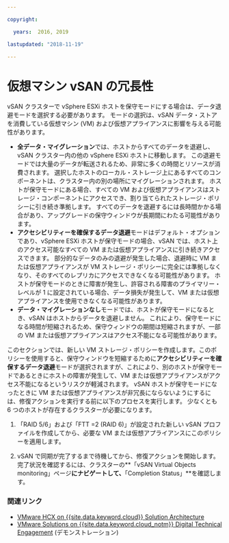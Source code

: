 ```yaml
---

copyright:

  years:  2016, 2019

lastupdated: "2018-11-19"

---
```


# 仮想マシン vSAN の冗長性

vSAN クラスターで vSphere ESXi ホストを保守モードにする場合は、データ退避モードを選択する必要があります。 モードの選択は、vSAN データ・ストアを消費している仮想マシン (VM) および仮想アプライアンスに影響を与える可能性があります。
* **全データ・マイグレーション**では、ホストからすべてのデータを退避し、vSAN クラスター内の他の vSphere ESXi ホストに移動します。 この退避モードでは大量のデータが転送されるため、非常に多くの時間とリソースが消費されます。 選択したホストのローカル・ストレージ上にあるすべてのコンポーネントは、クラスター内の別の場所にマイグレーションされます。 ホストが保守モードにある場合、すべての VM および仮想アプライアンスはストレージ・コンポーネントにアクセスでき、割り当てられたストレージ・ポリシーに引き続き準拠します。 すべてのデータを退避するには長時間かかる場合があり、アップグレードの保守ウィンドウが長期間にわたる可能性があります。
* **アクセシビリティーを確保するデータ退避**モードはデフォルト・オプションであり、vSphere ESXi ホストが保守モードの場合、vSAN では、ホスト上のアクセス可能なすべての VM または仮想アプライアンスに引き続きアクセスできます。 部分的なデータのみの退避が発生した場合、退避時に VM または仮想アプライアンスが VM ストレージ・ポリシーに完全には準拠しなくなり、そのすべてのレプリカにアクセスできなくなる可能性があります。 ホストが保守モードのときに障害が発生し、許容される障害のプライマリー・レベルが 1 に設定されている場合、データ損失が発生して、VM または仮想アプライアンスを使用できなくなる可能性があります。
* **データ・マイグレーションなし**モードでは、ホストが保守モードになるとき、vSAN はホストからデータを退避しません。 これにより、保守モードになる時間が短縮されるため、保守ウィンドウの期間は短縮されますが、一部の VM または仮想アプライアンスはアクセス不能になる可能性があります。

このセクションでは、新しい VM ストレージ・ポリシーを作成します。このポリシーを使用すると、保守ウィンドウを短縮するために**アクセシビリティーを確保するデータ退避**モードが選択されますが、これにより、別のホストが保守モードであるときにホストの障害が発生して、VM または仮想アプライアンスがアクセス不能になるというリスクが軽減されます。 vSAN ホストが保守モードになったときに VM または仮想アプライアンスが非冗長にならないようにするには、修復アクションを実行する前に以下のプロセスを実行します。 少なくとも 6 つのホストが存在するクラスターが必要になります。

1. 「RAID 5/6」および「FTT =2 (RAID 6)」が設定された新しい vSAN プロファイルを作成してから、必要な VM または仮想アプライアンスにこのポリシーを適用します。

2. vSAN で同期が完了するまで待機してから、修復アクションを開始します。 完了状況を確認するには、クラスターの**「vSAN Virtual Objects monitoring」ページ**にナビゲートして、**「Completion Status」**を確認します。

### 関連リンク

* [VMware HCX on {{site.data.keyword.cloud}} Solution Architecture](https://www.ibm.com/cloud/garage/files/HCX_Architecture_Design.pdf)
* [VMware Solutions on {{site.data.keyword.cloud_notm}} Digital Technical Engagement](https://ibm-dte.mybluemix.net/ibm-vmware) (デモンストレーション)
